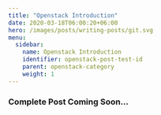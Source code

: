 ```yaml
---
title: "Openstack Introduction"
date: 2020-03-18T06:00:20+06:00
hero: /images/posts/writing-posts/git.svg
menu:
  sidebar:
    name: Openstack Introduction
    identifier: openstack-post-test-id
    parent: openstack-category
    weight: 1
---
```

### Complete Post Coming Soon...